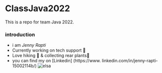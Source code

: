 # ClassJava2022
 This is a repo for team Java 2022.

### introduction 
- i am *Jenny Rapti* 
- Currently working on tech support 🍏   
- Love hiking 🧗 & collecting rear plants🌿   
- you can find my on [Linkedin] (https://www.  linkedin.com/in/jenny-rapti-15002114b/)
![elsa](elsa.jpg)
